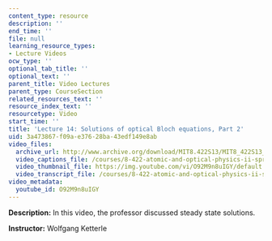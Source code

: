```yaml
---
content_type: resource
description: ''
end_time: ''
file: null
learning_resource_types:
- Lecture Videos
ocw_type: ''
optional_tab_title: ''
optional_text: ''
parent_title: Video Lectures
parent_type: CourseSection
related_resources_text: ''
resource_index_text: ''
resourcetype: Video
start_time: ''
title: 'Lecture 14: Solutions of optical Bloch equations, Part 2'
uid: 3a473867-f09a-e376-28ba-43edf149e8ab
video_files:
  archive_url: http://www.archive.org/download/MIT8.422S13/MIT8_422S13_lec14-2_300k.mp4
  video_captions_file: /courses/8-422-atomic-and-optical-physics-ii-spring-2013/8d69c1bca6275581bf1b95fa1d218b0f_O92M9n8uIGY.vtt
  video_thumbnail_file: https://img.youtube.com/vi/O92M9n8uIGY/default.jpg
  video_transcript_file: /courses/8-422-atomic-and-optical-physics-ii-spring-2013/a079657069a6f6902f20e219119c9fa4_O92M9n8uIGY.pdf
video_metadata:
  youtube_id: O92M9n8uIGY
---
```


**Description:** In this video, the professor discussed steady state solutions.

**Instructor:** Wolfgang Ketterle



